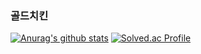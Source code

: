 ### 골드치킨

[![Anurag's github stats](https://github-readme-stats.vercel.app/api?username=golchi)](https://github.com/anuraghazra/github-readme-stats) 
[![Solved.ac Profile](http://mazassumnida.wtf/api/v2/generate_badge?boj=golchi)](https://solved.ac/golchi/)

